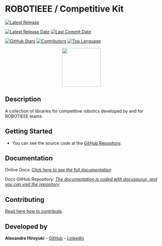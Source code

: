 # ROBOTIEEE / Competitive Kit

[![Latest Release](https://img.shields.io/github/v/release/robotieee/compkit)](https://github.com/robotieee/compkit)
<!-- [![PlatformIO Registry](https://badges.registry.platformio.org/packages/alexandrehiroyuki/library/DataTome.svg)](https://registry.platformio.org/libraries/robotieee/compkit) -->
[![Latest Release Date](https://img.shields.io/github/release-date/robotieee/compkit)](https://github.com/robotieee/compkit/releases)
[![Last Commit Date](https://img.shields.io/github/last-commit/robotieee/compkit)](https://github.com/robotieee/compkit/commits/master)

[![GitHub Stars](https://img.shields.io/github/stars/robotieee/compkit?style=flat&color=yellow)](https://github.com/robotieee/compkit/stargazers)
[![Contributors](https://img.shields.io/github/contributors-anon/robotieee/compkit)](https://github.com/robotieee/compkit/graphs/contributors)
[![Top Language](https://img.shields.io/github/languages/top/robotieee/compkit)](https://github.com/robotieee/compkit)

<p align="center">
<img src="https://raw.githubusercontent.com/robotieee/compkit/main/docs/icon.png" width="128" height="128" />
</p>

## Description

A collection of libraries for competitive robotics developed by and for ROBOTIEEE teams.

## Getting Started

<!-- - This library is listed in the official [Arduino Library Manager](https://www.arduino.cc/reference/en/libraries/datatome/).
- _**—Recommended Platform—**_ Use the [PlatformIO Registry](https://registry.platformio.org/libraries/robotieee/compkit) to install the library! -->
- You can see the source code at the [GitHub Repository](https://github.com/robotieee/compkit).

## Documentation

Online Docs: _[Click here to see the full documentation](https://robotieee.github.io/compkit_docs/)_

Docs GitHub Repository: _[The documentation is coded with docusaurus, and you can visit the repository](https://github.com/robotieee/compkit_docs)_

## Contributing

[Read here how to contribute](https://github.com/robotieee/compkit/blob/master/CONTRIBUTING.md).

## Developed by

**Alexandre Hiroyuki** – [GitHub](https://github.com/AlexandreHiroyuki) – [LinkedIn](https://www.linkedin.com/in/alexandre-hiroyuki-yamauchi/)
